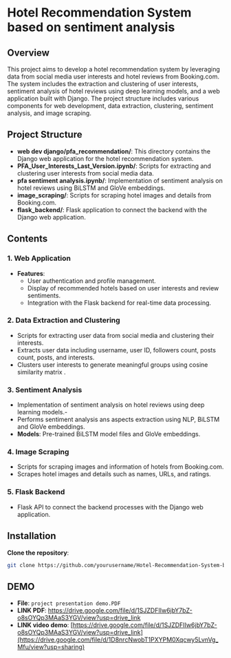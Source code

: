 # Hotel Recommendation System based on sentiment analysis

## Overview

This project aims to develop a hotel recommendation system by leveraging data from social media user interests and hotel reviews from Booking.com. The system includes the extraction and clustering of user interests, sentiment analysis of hotel reviews using deep learning models, and a web application built with Django. The project structure includes various components for web development, data extraction, clustering, sentiment analysis, and image scraping.

## Project Structure

- **web dev django/pfa_recommendation/**: This directory contains the Django web application for the hotel recommendation system.
- **PFA_User_Interests_Last_Version.ipynb/**: Scripts for extracting and clustering user interests from social media data.
- **pfa sentiment analysis.ipynb/**: Implementation of sentiment analysis on hotel reviews using BiLSTM and GloVe embeddings.
- **image_scraping/**: Scripts for scraping hotel images and details from Booking.com.
- **flask_backend/**: Flask application to connect the backend with the Django web application.

## Contents

### 1. Web Application 

- **Features**:
  - User authentication and profile management.
  - Display of recommended hotels based on user interests and review sentiments.
  - Integration with the Flask backend for real-time data processing.

### 2. Data Extraction and Clustering 

-  Scripts for extracting user data from social media and clustering their interests.
-  Extracts user data including username, user ID, followers count, posts count, posts, and interests.
-  Clusters user interests to generate meaningful groups using cosine similarity matrix .

### 3. Sentiment Analysis 

- Implementation of sentiment analysis on hotel reviews using deep learning models.- 
- Performs sentiment analysis ans aspects extraction using NLP, BiLSTM and GloVe embeddings.
- **Models**: Pre-trained BiLSTM model files and GloVe embeddings.

### 4. Image Scraping 

- Scripts for scraping images and information of hotels from Booking.com.
- Scrapes hotel images and details such as names, URLs, and ratings.

### 5. Flask Backend 

- Flask API to connect the backend processes with the Django web application.

## Installation

 **Clone the repository**:
   ```bash
   git clone https://github.com/yourusername/Hotel-Recommendation-System-based-on-sentiment-analysis-NLP.git
   ```

## DEMO 
- **File**:  `project presentation demo.PDF`
- **LINK PDF**: https://drive.google.com/file/d/1SJZDFIIw6jbY7bZ-o8sOYQp3MAaS3YGV/view?usp=drive_link
- **LINK video demo**: [https://drive.google.com/file/d/1SJZDFIIw6jbY7bZ-o8sOYQp3MAaS3YGV/view?usp=drive_link](https://drive.google.com/file/d/1D8nrcNwobT1PXYPM0Xqcwy5LvnVg_Mfu/view?usp=sharing)

   
